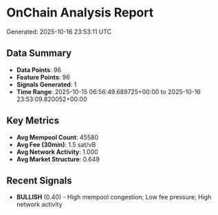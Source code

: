 # OnChain Analysis Report
Generated: 2025-10-16 23:53:11 UTC

## Data Summary
- **Data Points**: 96
- **Feature Points**: 96
- **Signals Generated**: 1
- **Time Range**: 2025-10-15 06:56:49.689725+00:00 to 2025-10-16 23:53:09.820052+00:00

## Key Metrics
- **Avg Mempool Count**: 45580
- **Avg Fee (30min)**: 1.5 sat/vB
- **Avg Network Activity**: 1.000
- **Avg Market Structure**: 0.649

## Recent Signals
- **BULLISH** (0.40) - High mempool congestion; Low fee pressure; High network activity
